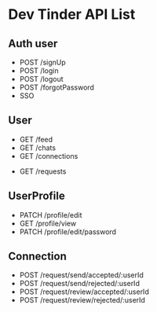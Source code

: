 # Dev Tinder API List

## Auth user

- POST /signUp
- POST /login
- POST /logout
- POST /forgotPassword
- SSO

## User

- GET /feed
- GET /chats
- GET /connections

<!-- These both apis can be groped into a single api ==> GET /requests -->
<!-- - GET /connectionRequestsReceived.                 ]___>. GET /requests -->
<!-- - GET /connectionRequestSent                       ] -->

- GET /requests

## UserProfile

- PATCH /profile/edit
- GET /profile/view
- PATCH /profile/edit/password

## Connection

- POST /request/send/accepted/:userId
- POST /request/send/rejected/:userId
- POST /request/review/accepted/:userId
- POST /request/review/rejected/:userId
